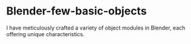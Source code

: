 # Blender-few-basic-objects
I have meticulously crafted a variety of object modules in Blender, each offering unique characteristics.
